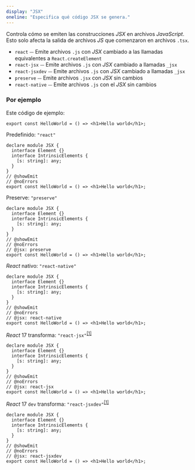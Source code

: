 ```yaml
---
display: "JSX"
oneline: "Especifica qué código JSX se genera."
---
```


Controla cómo se emiten las construcciones *JSX* en archivos *JavaScript*.
Esto solo afecta la salida de archivos *JS* que comenzaron en archivos `.tsx`.

- `react` ⏤ Emite archivos `.js` con *JSX* cambiado a las llamadas equivalentes a `React.createElement`
- `react-jsx` ⏤ Emite archivos `.js` con *JSX* cambiado a llamadas `_jsx`
- `react-jsxdev` ⏤ Emite archivos `.js` con *JSX* cambiado a llamadas `_jsx`
- `preserve` ⏤ Emite archivos `.jsx` con *JSX* sin cambios
- `react-native` ⏤ Emite archivos `.js` con el *JSX* sin cambios

### Por ejemplo

Este código de ejemplo:

```tsx
export const HelloWorld = () => <h1>Hello world</h1>;
```

Predefinido: `"react"`

```tsx twoslash
declare module JSX {
  interface Element {}
  interface IntrinsicElements {
    [s: string]: any;
  }
}
// @showEmit
// @noErrors
export const HelloWorld = () => <h1>Hello world</h1>;
```

Preserve: `"preserve"`

```tsx twoslash
declare module JSX {
  interface Element {}
  interface IntrinsicElements {
    [s: string]: any;
  }
}
// @showEmit
// @noErrors
// @jsx: preserve
export const HelloWorld = () => <h1>Hello world</h1>;
```

*React* nativo: `"react-native"`

```tsx twoslash
declare module JSX {
  interface Element {}
  interface IntrinsicElements {
    [s: string]: any;
  }
}
// @showEmit
// @noErrors
// @jsx: react-native
export const HelloWorld = () => <h1>Hello world</h1>;
```

*React* 17 transforma: `"react-jsx"`<sup>[[1]](https://reactjs.org/blog/2020/09/22/introducing-the-new-jsx-transform.html)</sup>

```tsx twoslash
declare module JSX {
  interface Element {}
  interface IntrinsicElements {
    [s: string]: any;
  }
}
// @showEmit
// @noErrors
// @jsx: react-jsx
export const HelloWorld = () => <h1>Hello world</h1>;
```

*React* 17 `dev` transforma: `"react-jsxdev"`<sup>[[1]](https://reactjs.org/blog/2020/09/22/introducing-the-new-jsx-transform.html)</sup>

```tsx twoslash
declare module JSX {
  interface Element {}
  interface IntrinsicElements {
    [s: string]: any;
  }
}
// @showEmit
// @noErrors
// @jsx: react-jsxdev
export const HelloWorld = () => <h1>Hello world</h1>;
```
